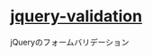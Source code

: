 [jquery-validation](http://demo.neutrinoboy.jp/jquery-validation/)
=================

jQueryのフォームバリデーション
